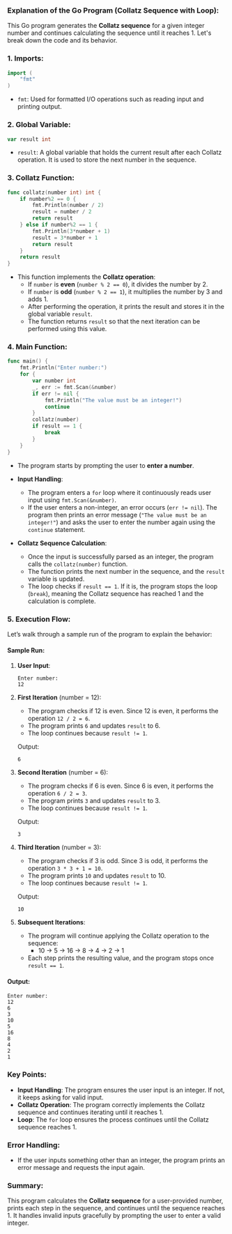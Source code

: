### Explanation of the Go Program (Collatz Sequence with Loop):

This Go program generates the **Collatz sequence** for a given integer number and continues calculating the sequence until it reaches 1. Let's break down the code and its behavior.

### 1. **Imports**:
```go
import (
	"fmt"
)
```
- `fmt`: Used for formatted I/O operations such as reading input and printing output.

### 2. **Global Variable**:
```go
var result int
```
- `result`: A global variable that holds the current result after each Collatz operation. It is used to store the next number in the sequence.

### 3. **Collatz Function**:
```go
func collatz(number int) int {
	if number%2 == 0 {
		fmt.Println(number / 2)
		result = number / 2
		return result
	} else if number%2 == 1 {
		fmt.Println(3*number + 1)
		result = 3*number + 1
		return result
	}
	return result
}
```
- This function implements the **Collatz operation**:
  - If `number` is **even** (`number % 2 == 0`), it divides the number by 2.
  - If `number` is **odd** (`number % 2 == 1`), it multiplies the number by 3 and adds 1.
  - After performing the operation, it prints the result and stores it in the global variable `result`.
  - The function returns `result` so that the next iteration can be performed using this value.

### 4. **Main Function**:
```go
func main() {
	fmt.Println("Enter number:")
	for {
		var number int
		_, err := fmt.Scan(&number)
		if err != nil {
			fmt.Println("The value must be an integer!")
			continue
		}
		collatz(number)
		if result == 1 {
			break
		}
	}
}
```
- The program starts by prompting the user to **enter a number**.
  
- **Input Handling**:
  - The program enters a `for` loop where it continuously reads user input using `fmt.Scan(&number)`.
  - If the user enters a non-integer, an error occurs (`err != nil`). The program then prints an error message (`"The value must be an integer!"`) and asks the user to enter the number again using the `continue` statement.

- **Collatz Sequence Calculation**:
  - Once the input is successfully parsed as an integer, the program calls the `collatz(number)` function.
  - The function prints the next number in the sequence, and the `result` variable is updated.
  - The loop checks if `result == 1`. If it is, the program stops the loop (`break`), meaning the Collatz sequence has reached 1 and the calculation is complete.

### 5. **Execution Flow**:
Let’s walk through a sample run of the program to explain the behavior:

#### Sample Run:

1. **User Input**:
   ```
   Enter number:
   12
   ```

2. **First Iteration** (number = 12):
   - The program checks if 12 is even. Since 12 is even, it performs the operation `12 / 2 = 6`.
   - The program prints `6` and updates `result` to 6.
   - The loop continues because `result != 1`.

   Output:
   ```
   6
   ```

3. **Second Iteration** (number = 6):
   - The program checks if 6 is even. Since 6 is even, it performs the operation `6 / 2 = 3`.
   - The program prints `3` and updates `result` to 3.
   - The loop continues because `result != 1`.

   Output:
   ```
   3
   ```

4. **Third Iteration** (number = 3):
   - The program checks if 3 is odd. Since 3 is odd, it performs the operation `3 * 3 + 1 = 10`.
   - The program prints `10` and updates `result` to 10.
   - The loop continues because `result != 1`.

   Output:
   ```
   10
   ```

5. **Subsequent Iterations**:
   - The program will continue applying the Collatz operation to the sequence:
     - 10 → 5 → 16 → 8 → 4 → 2 → 1
   - Each step prints the resulting value, and the program stops once `result == 1`.

#### Output:
```
Enter number:
12
6
3
10
5
16
8
4
2
1
```

### Key Points:
- **Input Handling**: The program ensures the user input is an integer. If not, it keeps asking for valid input.
- **Collatz Operation**: The program correctly implements the Collatz sequence and continues iterating until it reaches 1.
- **Loop**: The `for` loop ensures the process continues until the Collatz sequence reaches 1.

### Error Handling:
- If the user inputs something other than an integer, the program prints an error message and requests the input again.
  
### Summary:
This program calculates the **Collatz sequence** for a user-provided number, prints each step in the sequence, and continues until the sequence reaches 1. It handles invalid inputs gracefully by prompting the user to enter a valid integer.